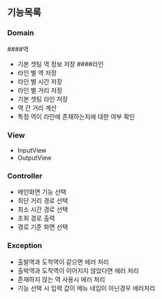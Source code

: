 ## 기능목록


### Domain
####역
 - 기본 셋팅 역 정보 저장
####라인
 - 라인 별 역 저장 
 - 라인 별 시간 저장
 - 라인 별 거리 저장
 - 기본 셋팅 라인 저장
 - 역 간 거리 계산
 - 특정 역이 라인에 존재하는지에 대한 여부 확인
### View
 - InputView
 - OutputView

### Controller
 - 메인화면 기능 선택
 - 최단 거리 경로 선택
 - 최소 시간 경로 선택
 - 조회 경로 출력
 - 경로 기준 화면 선택
 
### Exception
 - 출발역과 도착역이 같으면 에러 처리
 - 출박역과 도착역이 이어지지 않았다면 에러 처리
 - 존재하지 않는 역 사용시 에러 처리
 - 기능 선택 시 입력 값이 메뉴 네임이 아닌경우 에러처리
  
 